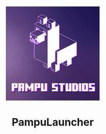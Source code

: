<p align="center"><img src="../src/assets/images/icon.png" alt="icon-launcher"></p>

<h1 align="center">PampuLauncher</h1>
